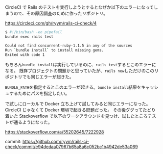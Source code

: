 CircleCI で Rails のテストを実行しようとするとなぜか以下のエラーになってしまうので、その原因調査のために作ったリポジトリ。

<https://circleci.com/gh/ryym/rails-ci-check/4>

```bash
$ #!/bin/bash -eo pipefail
bundle exec rails test

Could not find concurrent-ruby-1.1.5 in any of the sources
Run `bundle install` to install missing gems.
Exited with code 1
```

もちろん`bundle install`は実行しているのに、`rails test`するとこのエラーになる。
既存プロジェクトの問題かと思っていたが、`rails new`しただけのこのリポジトリでも同じエラーが起きた。

`BUNDLE_PATH`を指定するとこのエラーが起きる。`bundle install`結果をキャッシュするためにパスを指定したい。

で試しにローカルで Docker 立ち上げて試してみると同じエラーになった。 CircleCI じゃなくて Docker 環境で起きる問題だった。
その後ググってたどり着いた Stackoverflow で以下のワークアラウンドを見つけ、試したところテストが通るようになった。

<https://stackoverflow.com/a/55202645/7222928>

commit: https://github.com/ryym/rails-ci-check/commit/e94dedaa07967b65a8a6c052bc1b4942de53a069

